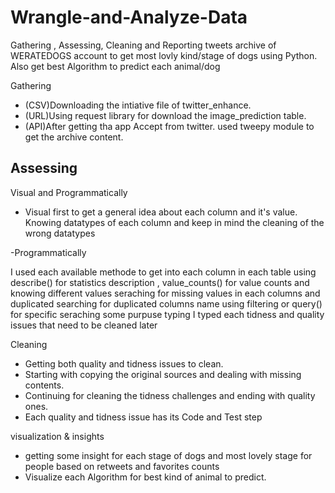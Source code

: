 # Wrangle-and-Analyze-Data
Gathering , Assessing, Cleaning and Reporting tweets archive of WERATEDOGS account to get most lovly kind/stage of dogs using Python.
Also get best Algorithm to predict each animal/dog


 Gathering
- (CSV)Downloading the intiative file of twitter_enhance.
- (URL)Using request library for download the image_prediction table.
- (API)After getting tha app Accept from twitter. used tweepy module to get the archive content.

Assessing
-
Visual and Programmatically

- Visual first to get a general idea about each column and it's value.
Knowing datatypes of each column and keep in mind the cleaning of the wrong datatypes

-Programmatically

I used each available methode to get into each column in each table
using describe() for statistics description , value_counts() for value counts and knowing different values
seraching for missing values in each columns and duplicated
searching for duplicated columns name
using filtering or query() for specific seraching some purpuse
typing
I typed each tidness and quality issues that need to be cleaned later

Cleaning


- Getting both quality and tidness issues to clean.
- Starting with copying the original sources and dealing with missing contents.
- Continuing for cleaning the tidness challenges and ending with quality ones.
- Each quality and tidness issue has its Code and Test step

visualization & insights

- getting some insight for each stage of dogs and most lovely stage for people based on retweets and favorites counts
- Visualize each Algorithm for best kind of animal to predict.
